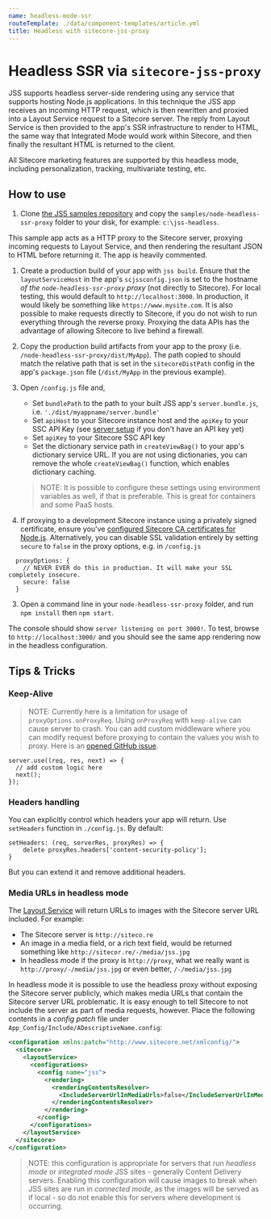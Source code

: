 ```yaml
---
name: headless-mode-ssr
routeTemplate: ./data/component-templates/article.yml
title: Headless with sitecore-jss-proxy
---
```


# Headless SSR via `sitecore-jss-proxy`

JSS supports headless server-side rendering using any service that supports hosting Node.js applications. In this technique the JSS app receives an incoming HTTP request, which is then rewritten and proxied into a Layout Service request to a Sitecore server. The reply from Layout Service is then provided to the app's SSR infrastructure to render to HTML, the same way that Integrated Mode would work within Sitecore, and then finally the resultant HTML is returned to the client.

All Sitecore marketing features are supported by this headless mode, including personalization, tracking, multivariate testing, etc.

## How to use

1. Clone [the JSS samples repository](https://github.com/sitecore/jss) and copy the `samples/node-headless-ssr-proxy` folder to your disk, for example: `c:\jss-headless`.

  This sample app acts as a HTTP proxy to the Sitecore server, proxying incoming requests to Layout Service, and then rendering the resultant JSON to HTML before returning it. The app is heavily commented.

1. Create a production build of your app with `jss build`. Ensure that the `layoutServiceHost` in the app's `scjssconfig.json` is set to the hostname _of the `node-headless-ssr-proxy` proxy_ (not directly to Sitecore). For local testing, this would default to `http://localhost:3000`. In production, it would likely be something like `https://www.mysite.com`. It is also possible to make requests directly to Sitecore, if you do not wish to run everything through the reverse proxy. Proxying the data APIs has the advantage of allowing Sitecore to live behind a firewall.

1. Copy the production build artifacts from your app to the proxy (i.e. `/node-headless-ssr-proxy/dist/MyApp`). The path copied to should match the relative path that is set in the `sitecoreDistPath` config in the app's `package.json` file (`/dist/MyApp` in the previous example).

1. Open `/config.js` file and,
    * Set `bundlePath` to the path to your built JSS app's `server.bundle.js`, i.e. `'./dist/myappname/server.bundle'`
    * Set `apiHost` to your Sitecore instance host and the `apiKey` to your SSC API Key (see [server setup](/docs/client-frameworks/getting-started/jss-server-install) if you don't have an API key yet)
    * Set `apiKey` to your Sitecore SSC API key
    * Set the dictionary service path in `createViewBag()` to your app's dictionary service URL. If you are not using dictionaries, you can remove the whole `createViewBag()` function, which enables dictionary caching.

    > NOTE: It is possible to configure these settings using environment variables as well, if that is preferable. This is great for containers and some PaaS hosts.

2. If proxying to a development Sitecore instance using a privately signed certificate, ensure you've [configured Sitecore CA certificates for Node.js](/docs/temp/node-certificates). Alternatively, you can disable SSL validation entirely by setting `secure` to `false` in the proxy options, e.g. in `/config.js`

```
  proxyOptions: {
    // NEVER EVER do this in production. It will make your SSL completely insecure.
    secure: false
  }
```

3. Open a command line in your `node-headless-ssr-proxy` folder, and run `npm install` then `npm start`.

  The console should show `server listening on port 3000!`.
  To test, browse to `http://localhost:3000/` and you should see the same app rendering now in the headless configuration.

## Tips & Tricks

### Keep-Alive

> NOTE: Currently here is a limitation for usage of `proxyOptions.onProxyReq`. Using `onProxyReq` with `keep-alive` can cause server to crash. You can add custom middleware where you can modify request before proxying to contain the values you wish to proxy. Here is an [opened GitHub issue](https://github.com/chimurai/http-proxy-middleware/issues/472).

```
server.use((req, res, next) => {
  // add custom logic here
  next();
});
```

### Headers handling

You can explicitly control which headers your app will return. Use `setHeaders` function in `./config.js`.
By default:
```
setHeaders: (req, serverRes, proxyRes) => {
	delete proxyRes.headers['content-security-policy'];
}
```
But you can extend it and remove additional headers.

### Media URLs in headless mode

The [Layout Service](/docs/fundamentals/services/layout-service) will return URLs to images with the Sitecore server URL included. For example:

* The Sitecore server is `http://siteco.re`
* An image in a media field, or a rich text field, would be returned something like `http://sitecor.re/-/media/jss.jpg`
* In headless mode if the proxy is `http://proxy`, what we really want is `http://proxy/-/media/jss.jpg` or even better, `/-/media/jss.jpg`

In headless mode it is possible to use the headless proxy without exposing the Sitecore server publicly, which makes media URLs that contain the Sitecore server URL problematic. It is easy enough to tell Sitecore to not include the server as part of media requests, however. Place the following contents in a _config patch_ file under `App_Config/Include/ADescriptiveName.config`:

```xml
<configuration xmlns:patch="http://www.sitecore.net/xmlconfig/">
  <sitecore>
    <layoutService>
      <configurations>
        <config name="jss">
          <rendering>
            <renderingContentsResolver>
              <IncludeServerUrlInMediaUrls>false</IncludeServerUrlInMediaUrls>
            </renderingContentsResolver>
          </rendering>
        </config>
      </configurations>
    </layoutService>
  </sitecore>
</configuration>
```

> NOTE: this configuration is appropriate for servers that run _headless mode_ or _integrated mode_ JSS sites - generally Content Delivery servers. Enabling this configuration will cause images to break when JSS sites are run in _connected mode_, as the images will be served as if local - so do not enable this for servers where development is occurring.
